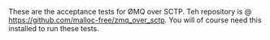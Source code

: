 These are the acceptance tests for ØMQ over SCTP. Teh repository is @ https://github.com/malloc-free/zmq_over_sctp. You
will of course need this installed to run these tests. 
